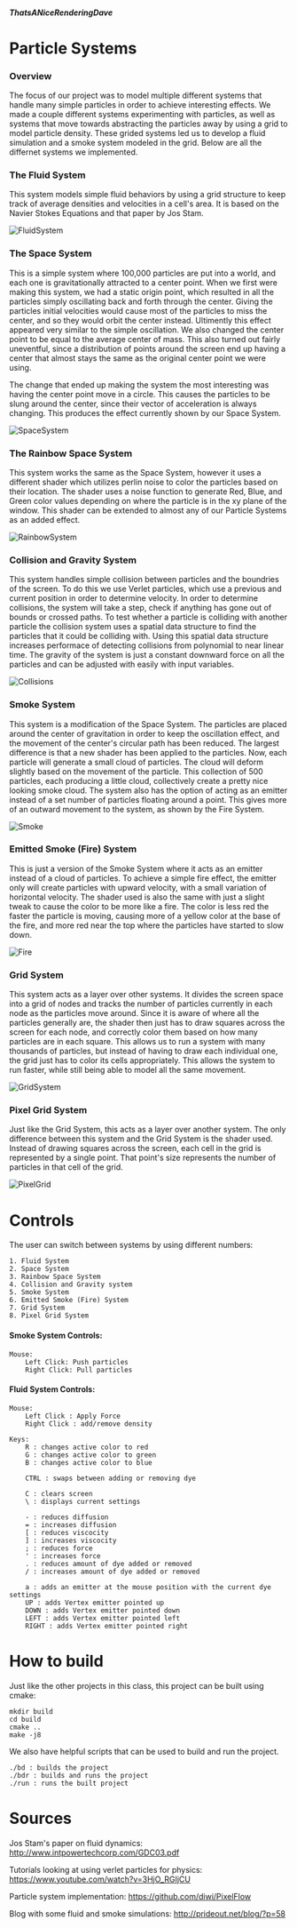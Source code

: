 ##### ThatsANiceRenderingDave
# Particle Systems
### Overview

The focus of our project was to model multiple different systems that handle many simple particles in order to achieve interesting effects. We made a couple different systems experimenting with particles, as well as systems that move towards abstracting the particles away by using a grid to model particle density. These grided systems led us to develop a fluid simulation and a smoke system modeled in the grid. Below are all the differnet systems we implemented.  

### The Fluid System

This system models simple fluid behaviors by using a grid structure to keep track of average densities and velocities in a cell's area. It is based on the Navier Stokes Equations and that paper by Jos Stam.

![FluidSystem](./FluidSystem.png)

### The Space System

This is a simple system where 100,000 particles are put into a world, and each one is gravitationally attracted to a center point. When we first were making this system, we had a static origin point, which resulted in all the particles simply oscillating back and forth through the center. Giving the particles initial velocities would cause most of the particles to miss the center, and so they would orbit the center instead. Ultimently this effect appeared very similar to the simple oscillation. We also changed the center point to be equal to the average center of mass. This also turned out fairly uneventful, since a distribution of points around the screen end up having a center that almost stays the same as the original center point we were using.

The change that ended up making the system the most interesting was having the center point move in a circle. This causes the particles to be slung around the center, since their vector of acceleration is always changing. This produces the effect currently shown by our Space System.

![SpaceSystem](./SpaceSystem.png)



### The Rainbow Space System

This system works the same as the Space System, however it uses a different shader which utilizes perlin noise to color the particles based on their location. The shader uses a noise function to generate Red, Blue, and Green color values depending on where the particle is in the xy plane of the window. This shader can be extended to almost any of our Particle Systems as an added effect.

![RainbowSystem](./RainbowSystem.png)

### Collision and Gravity System

This system handles simple collision between particles and the boundries of the screen. To do this we use Verlet particles, which use a previous and current position in order to determine velocity. In order to determine collisions, the system will take a step, check if anything has gone out of bounds or crossed paths. To test whether a particle is colliding with another particle the collision system uses a spatial data structure to find the particles that it could be colliding with. Using this spatial data structure increases performace of detecting collisions from polynomial to near linear time. The gravity of the system is just a constant downward force on all the particles and can be adjusted with easily with input variables.

![Collisions](./Collisions.png)

### Smoke System

This system is a modification of the Space System. The particles are placed around the center of gravitation in order to keep the oscillation effect, and the movement of the center's circular path has been reduced. The largest difference is that a new shader has been applied to the particles. Now, each particle will generate a small cloud of particles. The cloud will deform slightly based on the movement of the particle. This collection of 500 particles, each producing a little cloud, collectively create a pretty nice looking smoke cloud. The system also has the option of acting as an emitter instead of a set number of particles floating around a point. This gives more of an outward movement to the system, as shown by the Fire System.

![Smoke](./Smoke.png)

### Emitted Smoke (Fire) System

This is just a version of the Smoke System where it acts as an emitter instead of a cloud of particles. To achieve a simple fire effect, the emitter only will create particles with upward velocity, with a small variation of horizontal velocity. The shader used is also the same with just a slight tweak to cause the color to be more like a fire. The color is less red the faster the particle is moving, causing more of a yellow color at the base of the fire, and more red near the top where the particles have started to slow down.

![Fire](./Fire.png)

### Grid System

This system acts as a layer over other systems. It divides the screen space into a grid of nodes and tracks the number of particles currently in each node as the particles move around. Since it is aware of where all the particles generally are, the shader then just has to draw squares across the screen for each node, and correctly color them based on how many particles are in each square. This allows us to run a system with many thousands of particles, but instead of having to draw each individual one, the grid just has to color its cells appropriately. This allows the system to run faster, while still being able to model all the same movement.

![GridSystem](./GridSystem.png)

### Pixel Grid System

Just like the Grid System, this acts as a layer over another system. The only difference between this system and the Grid System is the shader used. Instead of drawing squares across the screen, each cell in the grid is represented by a single point. That point's size represents the number of particles in that cell of the grid.

![PixelGrid](./PixelGrid.png)

Controls
============

The user can switch between systems by using different numbers:

    1. Fluid System
    2. Space System
    3. Rainbow Space System
    4. Collision and Gravity system
    5. Smoke System
    6. Emitted Smoke (Fire) System
    7. Grid System
    8. Pixel Grid System


#### Smoke System Controls:

    Mouse:
    	Left Click: Push particles
    	Right Click: Pull particles


#### Fluid System Controls:


    Mouse:
        Left Click : Apply Force
        Right Click : add/remove density
    
    Keys:
        R : changes active color to red 
        G : changes active color to green
        B : changes active color to blue
    
        CTRL : swaps between adding or removing dye
        
        C : clears screen
        \ : displays current settings
    
        - : reduces diffusion
        = : increases diffusion
        [ : reduces viscocity
        ] : increases viscocity
        ; : reduces force
        ' : increases force
        . : reduces amount of dye added or removed
        / : increases amount of dye added or removed
    
        a : adds an emitter at the mouse position with the current dye settings
        UP : adds Vertex emitter pointed up
        DOWN : adds Vertex emitter pointed down
        LEFT : adds Vertex emitter pointed left
        RIGHT : adds Vertex emitter pointed right


# How to build

Just like the other projects in this class, this project can be built using cmake:

    mkdir build
    cd build
    cmake ..
    make -j8
We also have helpful scripts that can be used to build and run the project.

    ./bd : builds the project
    ./bdr : builds and runs the project
    ./run : runs the built project


# Sources

Jos Stam's paper on fluid dynamics: http://www.intpowertechcorp.com/GDC03.pdf

Tutorials looking at using verlet particles for physics: https://www.youtube.com/watch?v=3HjO_RGIjCU

Particle system implementation: https://github.com/diwi/PixelFlow

Blog with some fluid and smoke simulations: http://prideout.net/blog/?p=58
